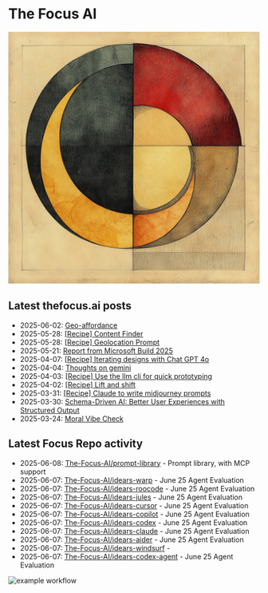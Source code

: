 # The Focus AI

![logo](../img/thefocusai.png)

## Latest thefocus.ai posts

 - 2025-06-02: [Geo-affordance](https://thefocus.ai/posts/geo-affordance/)
 - 2025-05-28: [[Recipe] Content Finder](https://thefocus.ai/recipes/content-finder/)
 - 2025-05-28: [[Recipe] Geolocation Prompt](https://thefocus.ai/recipes/geolocation-prompt/)
 - 2025-05-21: [Report from Microsoft Build 2025](https://thefocus.ai/posts/microsoft-build-2025/)
 - 2025-04-07: [[Recipe] Iterating designs with Chat GPT 4o](https://thefocus.ai/recipes/iterating-designs-with-chatgpt4o/)
 - 2025-04-04: [Thoughts on gemini](https://thefocus.ai/posts/thoughts-on-gemini/)
 - 2025-04-03: [[Recipe] Use the llm cli for quick prototyping](https://thefocus.ai/recipes/llm-for-quick-prototyping/)
 - 2025-04-02: [[Recipe] Lift and shift](https://thefocus.ai/recipes/lift-and-shift/)
 - 2025-03-31: [[Recipe] Claude to write midjourney prompts](https://thefocus.ai/recipes/using-claude-to-write-midjourney-prompts/)
 - 2025-03-30: [Schema-Driven AI: Better User Experiences with Structured Output](https://thefocus.ai/posts/using-structured-output/)
 - 2025-03-24: [Moral Vibe Check](https://thefocus.ai/posts/moral-vibe-check/)

## Latest Focus Repo activity

 - 2025-06-08: [The-Focus-AI/prompt-library](https://github.com/The-Focus-AI/prompt-library) - Prompt library, with MCP support
 - 2025-06-07: [The-Focus-AI/idears-warp](https://github.com/The-Focus-AI/idears-warp) - June 25 Agent Evaluation
 - 2025-06-07: [The-Focus-AI/idears-roocode](https://github.com/The-Focus-AI/idears-roocode) - June 25 Agent Evaluation
 - 2025-06-07: [The-Focus-AI/idears-jules](https://github.com/The-Focus-AI/idears-jules) - June 25 Agent Evaluation
 - 2025-06-07: [The-Focus-AI/idears-cursor](https://github.com/The-Focus-AI/idears-cursor) - June 25 Agent Evaluation
 - 2025-06-07: [The-Focus-AI/idears-copilot](https://github.com/The-Focus-AI/idears-copilot) - June 25 Agent Evaluation
 - 2025-06-07: [The-Focus-AI/idears-codex](https://github.com/The-Focus-AI/idears-codex) - June 25 Agent Evaluation
 - 2025-06-07: [The-Focus-AI/idears-claude](https://github.com/The-Focus-AI/idears-claude) - June 25 Agent Evaluation
 - 2025-06-07: [The-Focus-AI/idears-aider](https://github.com/The-Focus-AI/idears-aider) - June 25 Agent Evaluation
 - 2025-06-07: [The-Focus-AI/idears-windsurf](https://github.com/The-Focus-AI/idears-windsurf) - 
 - 2025-06-07: [The-Focus-AI/idears-codex-agent](https://github.com/The-Focus-AI/idears-codex-agent) - June 25 Agent Evaluation

![example workflow](https://github.com/The-Focus-AI/.github/actions/workflows/build.yml/badge.svg)
